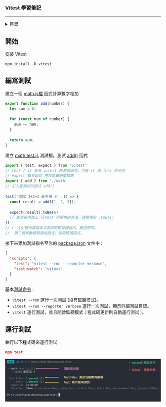 ### Vitest 學習筆記
---

<details>
  <summary>目錄</summary>
  <ul>
    <li><a href="doc/01%203A測試模式.md">01 3A測試模式</a></li>
    <li><a href="doc/02%增加更多測試及修正測試.md">02 增加更多測試及修正測試</a></li>
    <li><a href="doc/03%describe%將測試分類.md">03 describe 將測試分類</a></li>
  </ul>
</details>


## 開始

安裝 Vitest

```js
npm install -D vitest
```

## 編寫測試

建立一個 [math.js檔]() 函式計算數字相加

```js
export function add(number) {
  let sum = 0;

  for (const num of number) {
    sum += num;
  }

  return sum;
}

```

建立 [math.test.js]() 測試檔，測試 [add()]() 函式

```js
import { test, expect } from 'vitest'
// test / it 皆為 vitest 的測試函式，只是 it 為 test 的別名
// expect 斷言函式 用於定義期望結果
import { add } from './math'
// 引入要測試的函式 add()

test('測試 1+2+3 是否為 6', () => {
  const result = add([1, 2, 3]);

  expect(result).toBe(6)
  // 斷言後方加上 vitest 所提供的方法，這裡使用 .toBe()
})
// ('')引號內撰寫本次測試的期望跟目的，簡述即可。
//  第二個參數撰寫測試函式，使用箭頭函式。
```

接下來添加測試指令至你的 [package.json]() 文件中 :

```json
{
  "scripts": {
    "test": "vitest --run --reporter verbose",
    "test:watch": "vitest"
  }
}
```

基本[測試命令](https://cn.vitest.dev/guide/cli.html#vitest-run) : 

 - ```vitest --run``` 運行一次測試 (沒有監聽模式)。
 - ```vitest --run --reporter verbose``` 運行一次測試，顯示詳細測試目錄。
 - ```vitest``` 運行測試，並且開啟監聽模式 ( 程式碼更新則自動運行測試 )。


## 運行測試

執行以下程式碼來運行測試

```json
npm test
```

![Alt text](image-1.png)